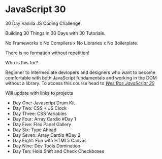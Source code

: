 # JavaScript 30

30 Day Vanilla JS Coding Challenge.

Building 30 Things in 30 Days with 30 Tutorials.

No Frameworks x No Compilers x No Libraries x No Boilerplate.

There is no formation without repetition!

Who is this for?

Beginner to Intermediate devlopers and designers who want to become comfortable with both JavaScript fundamentals and working in the DOM without a library. To access this course head to [*Wes Bos JavaScript 30*](https://JavaScript30.com)

Will update with links to projects

- Day One: Javascript Drum Kit
- Day Two: CSS + JS Clock
- Day Three: CSS Variables
- Day Four: Array Cardio #Day 1
- Day Five: Flex Panel Gallery
- Day Six: Type Ahead
- Day Seven: Array Cardio #Day 2
- Day Eight: Fun with HTML5 Canvas
- Day Nine: Dev Tools Domination
- Day Ten: Hold Shift and Check Checkboxes
